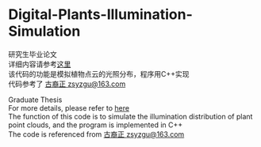 # Digital-Plants-Illumination-Simulation
研究生毕业论文    
详细内容请参考[这里](https://jizhang02.github.io/about/#zh)    
该代码的功能是模拟植物点云的光照分布，程序用C++实现    
代码参考了 [古裔正 zsyzgu@163.com](https://sites.google.com/view/zsyzgu)

Graduate Thesis    
For more details, please refer to [here](https://jizhang02.github.io/about/#en)    
The function of this code is to simulate the illumination distribution of plant point clouds, and the program is implemented in C++    
The code is referenced from [古裔正 zsyzgu@163.com](https://sites.google.com/view/zsyzgu)
